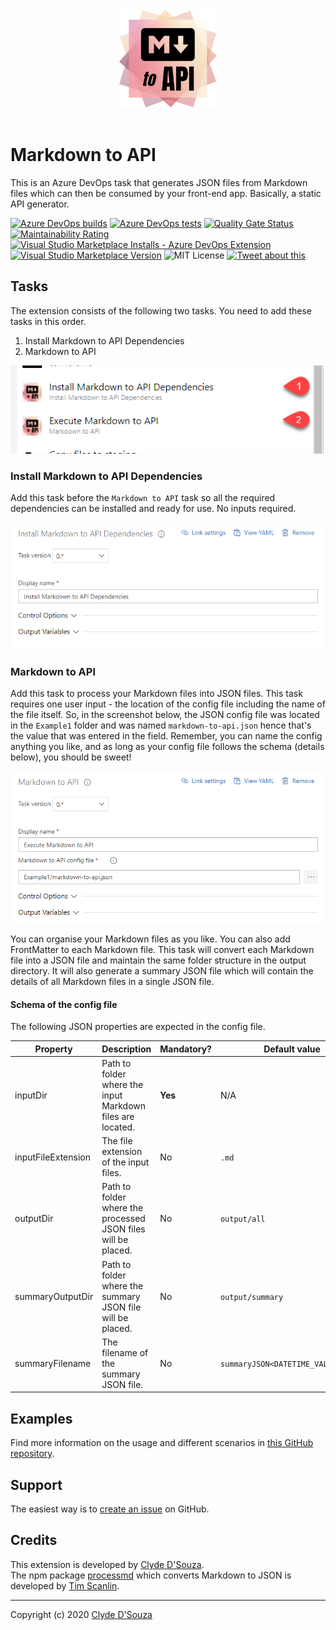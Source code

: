 <div align="center">
	<br>
	<img width="156" src="https://raw.githubusercontent.com/ClydeDz/markdown-to-api/main/images/icon.png" alt="Markdown to API Azure DevOps Task icon">
	<br>
	<br>
</div>

# Markdown to API 
This is an Azure DevOps task that generates JSON files from Markdown files which can then be consumed by your front-end app. Basically, a static API generator.  

[![Azure DevOps builds](https://img.shields.io/azure-devops/build/clydedsouza/e3d74bc0-b833-41ea-8ec1-0d74115d662a/33?logo=Azure%20DevOps)](https://clydedsouza.visualstudio.com/Markdown%20to%20API/_build) 
[![Azure DevOps tests](https://img.shields.io/azure-devops/tests/clydedsouza/Markdown%2520to%2520API/33?logo=Azure%20DevOps)](https://clydedsouza.visualstudio.com/Markdown%20to%20API/_build) 
[![Quality Gate Status](https://sonarcloud.io/api/project_badges/measure?project=ClydeDz_markdown-to-api&metric=alert_status)](https://sonarcloud.io/dashboard?id=ClydeDz_markdown-to-api) 
[![Maintainability Rating](https://sonarcloud.io/api/project_badges/measure?project=ClydeDz_markdown-to-api&metric=sqale_rating)](https://sonarcloud.io/dashboard?id=ClydeDz_markdown-to-api) 
[![Visual Studio Marketplace Installs - Azure DevOps Extension](https://img.shields.io/visual-studio-marketplace/azure-devops/installs/total/clydedsouza.markdown-to-api?color=brightgreen&logo=visual%20studio)](http://bit.ly/md-to-api) 
[![Visual Studio Marketplace Version](https://img.shields.io/visual-studio-marketplace/v/clydedsouza.markdown-to-api?color=brightgreen&logo=visual%20studio)](http://bit.ly/md-to-api)
![MIT License](https://img.shields.io/static/v1.svg?label=📜%20License&message=MIT&color=informational) 
[![Tweet about this](https://img.shields.io/static/v1.svg?label=Tweet%20about%20this&message=🎵&color=blue&logo=twitter&style=social)](https://ctt.ac/jnf7U)      
            
## Tasks
The extension consists of the following two tasks. You need to add these tasks in this order. 
1. Install Markdown to API Dependencies   
2. Markdown to API   
   
![tasks](https://raw.githubusercontent.com/ClydeDz/markdown-to-api/main/images/markdowntoapitasks.png)   
     
### Install Markdown to API Dependencies   
Add this task before the `Markdown to API` task so all the required dependencies can be installed and ready for use. No inputs required.  
   
![tasks](https://raw.githubusercontent.com/ClydeDz/markdown-to-api/main/images/markdowntoapitasks-install.png)   
  
 
### Markdown to API     
Add this task to process your Markdown files into JSON files. This task requires one user input - the location of the config file including the name of the file itself. So, in the screenshot below, the JSON config file was located in the `Example1` folder and was named `markdown-to-api.json` hence that's the value that was entered in the field. Remember, you can name the config anything you like, and as long as your config file follows the schema (details below), you should be sweet!  
   
![tasks](https://raw.githubusercontent.com/ClydeDz/markdown-to-api/main/images/markdowntoapitasks-process.png)   

You can organise your Markdown files as you like. You can also add FrontMatter to each Markdown file. This task will convert each Markdown file into a JSON file and maintain the same folder structure in the output directory. It will also generate a summary JSON file which will contain the details of all Markdown files in a single JSON file.  
    
#### Schema of the config file
The following JSON properties are expected in the config file.  
     
| Property           | Description                                                   | Mandatory? | Default value |    
|--------------------|---------------------------------------------------------------|------------|---------------|   
| inputDir           | Path to folder where the input Markdown files are located.    | **Yes**    | N/A           |   
| inputFileExtension | The file extension of the input files.                        | No         | `.md`        |    
| outputDir          | Path to folder where the processed JSON files will be placed. | No         | `output/all`  |   
| summaryOutputDir   | Path to folder where the summary JSON file will be placed.    | No         | `output/summary`  |   
| summaryFilename    | The filename of the summary JSON file.                        | No         | `summaryJSON<DATETIME_VALUE>.json`          |    

       
## Examples   
Find more information on the usage and different scenarios in [this GitHub repository](https://github.com/ClydeDz/markdown-to-api-examples).   

## Support  
The easiest way is to [create an issue](https://github.com/ClydeDz/markdown-to-api/issues/new/choose) on GitHub.  

## Credits
This extension is developed by [Clyde D'Souza](https://twitter.com/clydedz).    
The npm package [processmd](https://www.npmjs.com/package/processmd) which converts Markdown to JSON is developed by [Tim Scanlin](https://github.com/tscanlin).   
     
---    
Copyright (c) 2020 [Clyde D'Souza](https://twitter.com/clydedz)